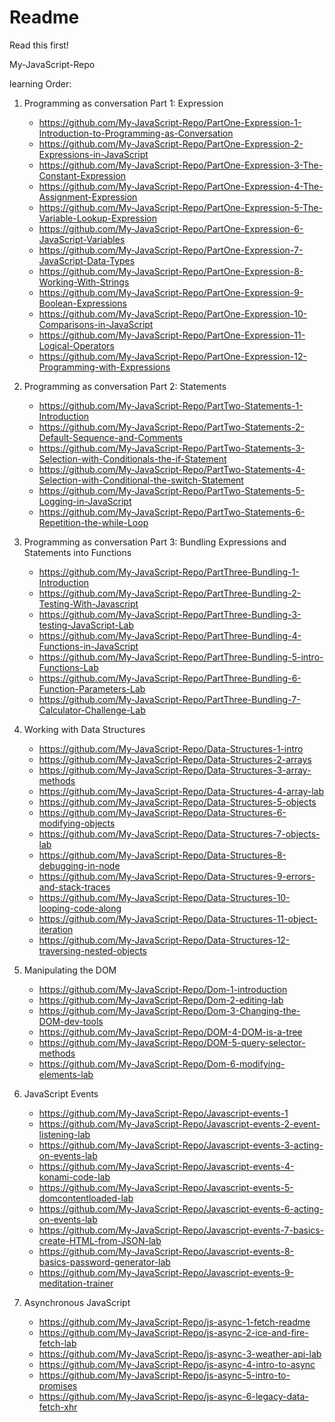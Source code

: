 # Readme
Read this first!

My-JavaScript-Repo 

learning Order:
1. Programming as conversation Part 1: Expression

    - https://github.com/My-JavaScript-Repo/PartOne-Expression-1-Introduction-to-Programming-as-Conversation
    - https://github.com/My-JavaScript-Repo/PartOne-Expression-2-Expressions-in-JavaScript
    - https://github.com/My-JavaScript-Repo/PartOne-Expression-3-The-Constant-Expression
    - https://github.com/My-JavaScript-Repo/PartOne-Expression-4-The-Assignment-Expression
    - https://github.com/My-JavaScript-Repo/PartOne-Expression-5-The-Variable-Lookup-Expression
    - https://github.com/My-JavaScript-Repo/PartOne-Expression-6-JavaScript-Variables
    - https://github.com/My-JavaScript-Repo/PartOne-Expression-7-JavaScript-Data-Types
    - https://github.com/My-JavaScript-Repo/PartOne-Expression-8-Working-With-Strings
    - https://github.com/My-JavaScript-Repo/PartOne-Expression-9-Boolean-Expressions
    - https://github.com/My-JavaScript-Repo/PartOne-Expression-10-Comparisons-in-JavaScript
    - https://github.com/My-JavaScript-Repo/PartOne-Expression-11-Logical-Operators
    - https://github.com/My-JavaScript-Repo/PartOne-Expression-12-Programming-with-Expressions
  
3. Programming as conversation Part 2: Statements

    - https://github.com/My-JavaScript-Repo/PartTwo-Statements-1-Introduction
    - https://github.com/My-JavaScript-Repo/PartTwo-Statements-2-Default-Sequence-and-Comments
    - https://github.com/My-JavaScript-Repo/PartTwo-Statements-3-Selection-with-Conditionals-the-if-Statement
    - https://github.com/My-JavaScript-Repo/PartTwo-Statements-4-Selection-with-Conditional-the-switch-Statement
    - https://github.com/My-JavaScript-Repo/PartTwo-Statements-5-Logging-in-JavaScript
    - https://github.com/My-JavaScript-Repo/PartTwo-Statements-6-Repetition-the-while-Loop

5. Programming as conversation Part 3: Bundling Expressions and Statements into Functions

    - https://github.com/My-JavaScript-Repo/PartThree-Bundling-1-Introduction
    - https://github.com/My-JavaScript-Repo/PartThree-Bundling-2-Testing-With-Javascript
    - https://github.com/My-JavaScript-Repo/PartThree-Bundling-3-testing-JavaScript-Lab
    - https://github.com/My-JavaScript-Repo/PartThree-Bundling-4-Functions-in-JavaScript
    - https://github.com/My-JavaScript-Repo/PartThree-Bundling-5-intro-Functions-Lab
    - https://github.com/My-JavaScript-Repo/PartThree-Bundling-6-Function-Parameters-Lab
    - https://github.com/My-JavaScript-Repo/PartThree-Bundling-7-Calculator-Challenge-Lab
    
7. Working with Data Structures

    - https://github.com/My-JavaScript-Repo/Data-Structures-1-intro
    - https://github.com/My-JavaScript-Repo/Data-Structures-2-arrays
    - https://github.com/My-JavaScript-Repo/Data-Structures-3-array-methods
    - https://github.com/My-JavaScript-Repo/Data-Structures-4-array-lab
    - https://github.com/My-JavaScript-Repo/Data-Structures-5-objects
    - https://github.com/My-JavaScript-Repo/Data-Structures-6-modifying-objects
    - https://github.com/My-JavaScript-Repo/Data-Structures-7-objects-lab
    - https://github.com/My-JavaScript-Repo/Data-Structures-8-debugging-in-node
    - https://github.com/My-JavaScript-Repo/Data-Structures-9-errors-and-stack-traces
    - https://github.com/My-JavaScript-Repo/Data-Structures-10-looping-code-along
    - https://github.com/My-JavaScript-Repo/Data-Structures-11-object-iteration
    - https://github.com/My-JavaScript-Repo/Data-Structures-12-traversing-nested-objects
    
9. Manipulating the DOM

    - https://github.com/My-JavaScript-Repo/Dom-1-introduction
    - https://github.com/My-JavaScript-Repo/Dom-2-editing-lab
    - https://github.com/My-JavaScript-Repo/Dom-3-Changing-the-DOM-dev-tools
    - https://github.com/My-JavaScript-Repo/DOM-4-DOM-is-a-tree
    - https://github.com/My-JavaScript-Repo/DOM-5-query-selector-methods
    - https://github.com/My-JavaScript-Repo/Dom-6-modifying-elements-lab
   
11. JavaScript Events

    - https://github.com/My-JavaScript-Repo/Javascript-events-1
    - https://github.com/My-JavaScript-Repo/Javascript-events-2-event-listening-lab
    - https://github.com/My-JavaScript-Repo/Javascript-events-3-acting-on-events-lab
    - https://github.com/My-JavaScript-Repo/Javascript-events-4-konami-code-lab
    - https://github.com/My-JavaScript-Repo/Javascript-events-5-domcontentloaded-lab
    - https://github.com/My-JavaScript-Repo/Javascript-events-6-acting-on-events-lab
    - https://github.com/My-JavaScript-Repo/Javascript-events-7-basics-create-HTML-from-JSON-lab
    - https://github.com/My-JavaScript-Repo/Javascript-events-8-basics-password-generator-lab
    - https://github.com/My-JavaScript-Repo/Javascript-events-9-meditation-trainer
    
13. Asynchronous JavaScript

    - https://github.com/My-JavaScript-Repo/js-async-1-fetch-readme
    - https://github.com/My-JavaScript-Repo/js-async-2-ice-and-fire-fetch-lab
    - https://github.com/My-JavaScript-Repo/js-async-3-weather-api-lab
    - https://github.com/My-JavaScript-Repo/js-async-4-intro-to-async
    - https://github.com/My-JavaScript-Repo/js-async-5-intro-to-promises
    - https://github.com/My-JavaScript-Repo/js-async-6-legacy-data-fetch-xhr

